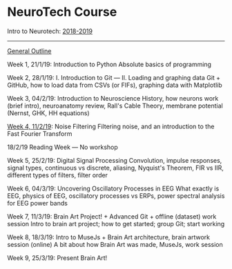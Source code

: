 # NeuroTech Course

Intro to Neurotech: [2018-2019](https://github.com/neurotechuoft/Workshops)

---

[General Outline](https://www.facebook.com/events/580805392331663)

Week 1, 21/1/19: 
Introduction to Python
Absolute basics of programming

Week 2, 28/1/19: 
I. Introduction to Git — 
II. Loading and graphing data
Git + GitHub, how to load data from CSVs (or FIFs), graphing data with Matplotlib

Week 3, 04/2/19: 
Introduction to Neuroscience
History, how neurons work (brief intro), neuroanatomy review, Rall's Cable Theory, membrane potential (Nernst, GHK, HH equations)

[Week 4, 11/2/19](https://mailchi.mp/f0e9cca4a344/week-4-readings): 
Noise Filtering
Filtering noise, and an introduction to the Fast Fourier Transform

18/2/19 
Reading Week — No workshop

Week 5, 25/2/19: 
Digital Signal Processing
Convolution, impulse responses, signal types, continuous vs discrete, aliasing, Nyquist's Theorem, FIR vs IIR, different types of filters, filter order

Week 6, 04/3/19: 
Uncovering Oscillatory Processes in EEG
What exactly is EEG, physics of EEG, oscillatory processes vs ERPs, power spectral analysis for EEG power bands

Week 7, 11/3/19: 
Brain Art Project! + Advanced Git + offline (dataset) work session
Intro to brain art project; how to get started; group Git; start working

Week 8, 18/3/19: 
Intro to MuseJs + Brain Art architecture, brain artwork session (online)
A bit about how Brain Art was made, MuseJs, work session

Week 9, 25/3/19: 
Present Brain Art!